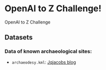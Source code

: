 # OpenAI to Z Challenge!
OpenAI to Z Challenge


## Datasets

### Data of known archaeological sites: 

- `archaeodesy.kml`: [Jqjacobs blog](https://www.jqjacobs.net/blog/)
